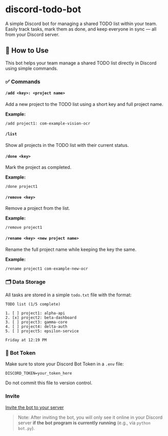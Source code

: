 # discord-todo-bot
A simple Discord bot for managing a shared TODO list within your team. Easily track tasks, mark them as done, and keep everyone in sync — all from your Discord server.

## 📌 How to Use

This bot helps your team manage a shared TODO list directly in Discord using simple commands.

### ✅ Commands

#### `/add <key>: <project name>`
Add a new project to the TODO list using a short key and full project name.

**Example:**
```
/add project1: com-example-vision-ocr
```

#### `/list`
Show all projects in the TODO list with their current status.

#### `/done <key>`
Mark the project as completed.

**Example:**
```
/done project1
```

#### `/remove <key>`
Remove a project from the list.

**Example:**
```
/remove project1
```

#### `/rename <key> <new project name>`
Rename the full project name while keeping the key the same.

**Example:**
```
/rename project1 com-example-new-ocr
```

### 🗂 Data Storage
All tasks are stored in a simple `todo.txt` file with the format:
```
TODO list (1/5 complete)

1. [ ] project1: alpha-api
2. [x] project2: beta-dashboard
3. [ ] project3: gamma-core
4. [ ] project4: delta-auth
5. [ ] project5: epsilon-service

Friday at 12:19 PM
```

### 🔐 Bot Token
Make sure to store your Discord Bot Token in a `.env` file:
```
DISCORD_TOKEN=your_token_here
```

Do not commit this file to version control.

### Invite
[Invite the bot to your server](https://discord.com/oauth2/authorize?client_id=1372778050730725446&scope=bot&permissions=75776)

> Note: After inviting the bot, you will only see it online in your Discord server **if the bot program is currently running** (e.g., via `python bot.py`).
